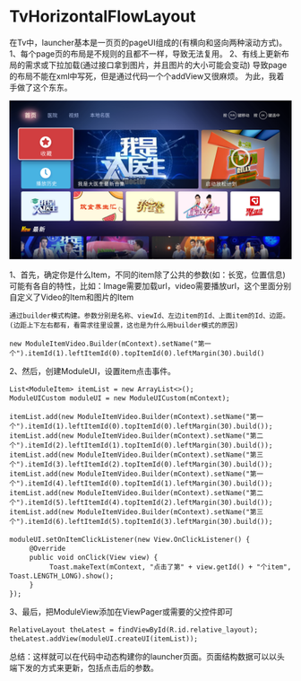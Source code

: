 # TvHorizontalFlowLayout
在Tv中，launcher基本是一页页的pageUI组成的(有横向和竖向两种滚动方式)。
1、每个page页的布局是不规则的且都不一样，导致无法复用。
2、有线上更新布局的需求或下拉加载(通过接口拿到图片，并且图片的大小可能会变动)
导致page的布局不能在xml中写死，但是通过代码一个个addView又很麻烦。
为此，我着手做了这个东东。

![首页排版并不固定，尤其后期更新，所以不能写死](https://github.com/Dragon-Sigil/TvHorizontalFlowLayout/blob/master/img-folder/home.png)

1、首先，确定你是什么Item，不同的item除了公共的参数(如：长宽，位置信息)可能有各自的特性，比如：Image需要加载url，video需要播放url，这个里面分别自定义了Video的Item和图片的Item

```
通过builder模式构建。参数分别是名称、viewId、左边item的Id、上面item的Id、边距。(边距上下左右都有，看需求往里设置，这也是为什么用builder模式的原因)

new ModuleItemVideo.Builder(mContext).setName("第一个").itemId(1).leftItemId(0).topItemId(0).leftMargin(30).build()
```

2、然后，创建ModuleUI，设置item点击事件。

```
List<ModuleItem> itemList = new ArrayList<>();
ModuleUICustom moduleUI = new ModuleUICustom(mContext);

itemList.add(new ModuleItemVideo.Builder(mContext).setName("第一个").itemId(1).leftItemId(0).topItemId(0).leftMargin(30).build());
itemList.add(new ModuleItemVideo.Builder(mContext).setName("第二个").itemId(2).leftItemId(1).topItemId(0).leftMargin(30).build());
itemList.add(new ModuleItemVideo.Builder(mContext).setName("第三个").itemId(3).leftItemId(2).topItemId(0).leftMargin(30).build());
itemList.add(new ModuleItemVideo.Builder(mContext).setName("第一个").itemId(4).leftItemId(0).topItemId(1).leftMargin(30).build());
itemList.add(new ModuleItemVideo.Builder(mContext).setName("第二个").itemId(5).leftItemId(4).topItemId(2).leftMargin(30).build());
itemList.add(new ModuleItemVideo.Builder(mContext).setName("第三个").itemId(6).leftItemId(5).topItemId(3).leftMargin(30).build());

moduleUI.setOnItemClickListener(new View.OnClickListener() {
     @Override
     public void onClick(View view) {
          Toast.makeText(mContext, "点击了第" + view.getId() + "个item", Toast.LENGTH_LONG).show();
     }
});
```

3、最后，把ModuleView添加在ViewPager或需要的父控件即可

```
RelativeLayout theLatest = findViewById(R.id.relative_layout);
theLatest.addView(moduleUI.createUI(itemList));
```

总结：这样就可以在代码中动态构建你的launcher页面。页面结构数据可以以头端下发的方式来更新，包括点击后的参数。
